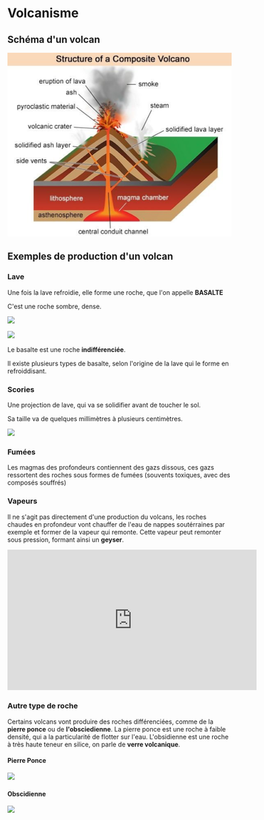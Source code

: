 # Volcanisme

## Schéma d'un volcan



![](../Img/volcan.png)



## Exemples de production d'un volcan 



### Lave

Une fois la lave refroidie, elle forme une roche, que l'on appelle **BASALTE**

C'est une roche sombre, dense. 

![](https://cdn.futura-sciences.com/buildsv6/images/mediumoriginal/f/2/8/f28c1abb07_25632_1102-basalt-lave-usgs.jpg)

![](https://upload.wikimedia.org/wikipedia/commons/c/c8/Basalte_bulleux_saint_thibery_herault.jpg)

Le basalte est une roche **indifférenciée**.

Il existe plusieurs types de basalte, selon l'origine de la lave qui le forme en refroiddisant. 



### Scories

Une projection de lave, qui va se solidifier avant de toucher le sol. 

Sa taille va de quelques millimètres à plusieurs centimètres. 

![](https://www.le-comptoir-geologique.com/_media/img/large/scorie-volcanique1.jpg)

### Fumées

Les magmas des profondeurs contiennent des gazs dissous, ces gazs ressortent des roches sous formes de fumées (souvents toxiques, avec des composés souffrés)



### Vapeurs

Il ne s'agit pas directement d'une production du volcans, les roches chaudes en profondeur vont chauffer de l'eau de nappes soutérraines par exemple et former de la vapeur qui remonte. Cette vapeur peut remonter sous pression, formant ainsi un **geyser**. 



<iframe width="560" height="315" src="https://www.youtube.com/embed/NVfekxqjr3Q" frameborder="0" allow="accelerometer; autoplay; clipboard-write; encrypted-media; gyroscope; picture-in-picture" allowfullscreen></iframe>



### Autre type de roche



Certains volcans vont produire des roches différenciées, comme de la **pierre ponce** ou de **l'obsciedienne**. La pierre ponce est une roche à faible densité, qui a la particularité de flotter sur l'eau. L'obsidienne est une roche à très haute teneur en silice, on parle de **verre volcanique**. 

#### Pierre Ponce
![](https://www.france-herboristerie.com/3349-large_default/pierre-ponce-naturelle.jpg)

#### Obscidienne
![](https://www.aromasud.fr/boutique/images_produits/obs_noire_sachet-z.jpg)























